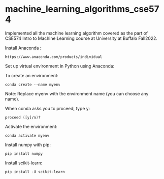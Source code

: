 # machine_learning_algorithms_cse574
Implemented all the machine learning algorithm covered as the part of CSE574 Intro to Machine Learning course at University at Buffalo Fall2022.

Install Anaconda :
    
    https://www.anaconda.com/products/individual

Set up virtual environment in Python using Anaconda:

To create an environment:
    
    conda create --name myenv

Note: Replace myenv with the environment name (you can choose any name).

When conda asks you to proceed, type y:
  
    proceed ([y]/n)?

Activate the environment:
    
    conda activate myenv

Install numpy with pip:

    pip install numpy
    
Install scikit-learn:
    
    pip install -U scikit-learn
